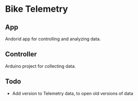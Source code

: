 # Bike Telemetry

## App
Andorid app for controlling and analyzing data.

## Controller
Arduino project for collecting data.

## Todo
- Add version to Telemetry data, to open old versions of data